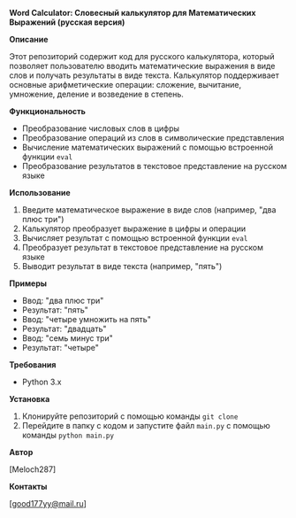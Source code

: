 **Word Calculator: Словесный калькулятор для Математических Выражений (русская версия)**

**Описание**

Этот репозиторий содержит код для русского калькулятора, который позволяет пользователю вводить математические выражения в виде слов и получать результаты в виде текста. Калькулятор поддерживает основные арифметические операции: сложение, вычитание, умножение, деление и возведение в степень.

**Функциональность**

*   Преобразование числовых слов в цифры
*   Преобразование операций из слов в символические представления
*   Вычисление математических выражений с помощью встроенной функции `eval`
*   Преобразование результатов в текстовое представление на русском языке

**Использование**

1.  Введите математическое выражение в виде слов (например, "два плюс три")
2.  Калькулятор преобразует выражение в цифры и операции
3.  Вычисляет результат с помощью встроенной функции `eval`
4.  Преобразует результат в текстовое представление на русском языке
5.  Выводит результат в виде текста (например, "пять")

**Примеры**

*   Ввод: "два плюс три"
*   Результат: "пять"
*   Ввод: "четыре умножить на пять"
*   Результат: "двадцать"
*   Ввод: "семь минус три"
*   Результат: "четыре"

**Требования**

*   Python 3.x

**Установка**

1.  Клонируйте репозиторий с помощью команды `git clone`
2.  Перейдите в папку с кодом и запустите файл `main.py` с помощью команды `python main.py`

**Автор**

[Meloch287]

**Контакты**

[good177yy@mail.ru]
